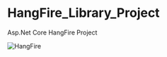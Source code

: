 # HangFire_Library_Project
Asp.Net Core HangFire Project


![HangFire](https://github.com/burak-guler/HangFire_Library_Project/assets/80544866/ce15a141-7cdd-44ce-80cd-3867a41c02dd)

